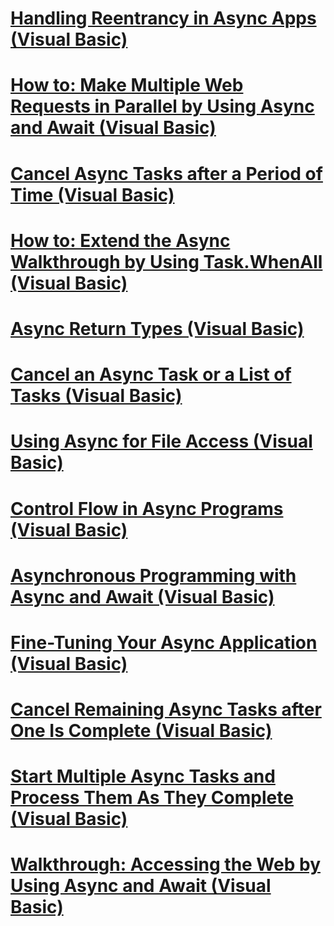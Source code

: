 # [Handling Reentrancy in Async Apps (Visual Basic)](handling-reentrancy-in-async-apps.md)
# [How to: Make Multiple Web Requests in Parallel by Using Async and Await (Visual Basic)](how-to-make-multiple-web-requests-in-parallel-by-using-async-and-await.md)
# [Cancel Async Tasks after a Period of Time (Visual Basic)](cancel-async-tasks-after-a-period-of-time.md)
# [How to: Extend the Async Walkthrough by Using Task.WhenAll (Visual Basic)](how-to-extend-the-async-walkthrough-by-using-task-whenall.md)
# [Async Return Types (Visual Basic)](async-return-types.md)
# [Cancel an Async Task or a List of Tasks (Visual Basic)](cancel-an-async-task-or-a-list-of-tasks.md)
# [Using Async for File Access (Visual Basic)](using-async-for-file-access.md)
# [Control Flow in Async Programs (Visual Basic)](control-flow-in-async-programs.md)
# [Asynchronous Programming with Async and Await (Visual Basic)](asynchronous-programming-with-async-and-await.md)
# [Fine-Tuning Your Async Application (Visual Basic)](fine-tuning-your-async-application.md)
# [Cancel Remaining Async Tasks after One Is Complete (Visual Basic)](cancel-remaining-async-tasks-after-one-is-complete.md)
# [Start Multiple Async Tasks and Process Them As They Complete (Visual Basic)](start-multiple-async-tasks-and-process-them-as-they-complete.md)
# [Walkthrough: Accessing the Web by Using Async and Await (Visual Basic)](walkthrough-accessing-the-web-by-using-async-and-await.md)
